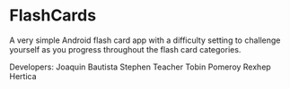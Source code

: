 # FlashCards
A very simple Android flash card app
with a difficulty setting to challenge
yourself as you progress throughout
the flash card categories.

Developers:
Joaquin Bautista
Stephen Teacher
Tobin Pomeroy
Rexhep Hertica
